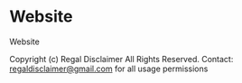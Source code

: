 Website
=======

Website

Copyright (c) Regal Disclaimer All Rights Reserved.
Contact: regaldisclaimer@gmail.com for all usage permissions